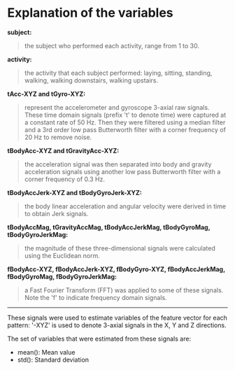 # Explanation of the variables

**subject:**
>the subject who performed each activity, range from 1 to 30.
	
**activity:**
>the activity that each subject performed: laying, sitting, standing, walking, walking downstairs, walking upstairs.


**tAcc-XYZ and tGyro-XYZ:**
>represent the accelerometer and gyroscope 3-axial raw signals. These time domain signals (prefix 't' to denote time) were captured at a constant rate of 50 Hz. Then they were filtered using a median filter and a 3rd order low pass Butterworth filter with a corner frequency of 20 Hz to remove noise. 

**tBodyAcc-XYZ and tGravityAcc-XYZ:**
>the acceleration signal was then separated into body and gravity acceleration signals using another low pass Butterworth filter with a corner frequency of 0.3 Hz. 

**tBodyAccJerk-XYZ and tBodyGyroJerk-XYZ:**
>the body linear acceleration and angular velocity were derived in time to obtain Jerk signals. 

**tBodyAccMag, tGravityAccMag, tBodyAccJerkMag, tBodyGyroMag, tBodyGyroJerkMag:**
>the magnitude of these three-dimensional signals were calculated using the Euclidean norm. 

**fBodyAcc-XYZ, fBodyAccJerk-XYZ, fBodyGyro-XYZ, fBodyAccJerkMag, fBodyGyroMag, fBodyGyroJerkMag:**
>a Fast Fourier Transform (FFT) was applied to some of these signals. Note the 'f' to indicate frequency domain signals. 

----
These signals were used to estimate variables of the feature vector for each pattern: '-XYZ' is used to denote 3-axial signals in the X, Y and Z directions.

The set of variables that were estimated from these signals are: 

- mean(): Mean value
- std(): Standard deviation

